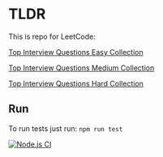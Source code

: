 # TLDR

This is repo for LeetCode:

[Top Interview Questions Easy Collection](https://leetcode.com/explore/interview/card/top-interview-questions-easy/)

[Top Interview Questions Medium Collection](https://leetcode.com/explore/interview/card/top-interview-questions-medium/)

[Top Interview Questions Hard Collection](https://leetcode.com/explore/interview/card/top-interview-questions-hard/)

## Run

To run tests just run: `npm run test`

[![Node.js CI](https://github.com/mkryuk/top-interview-questions/actions/workflows/node.js.yml/badge.svg)](https://github.com/mkryuk/top-interview-questions/actions/workflows/node.js.yml)
